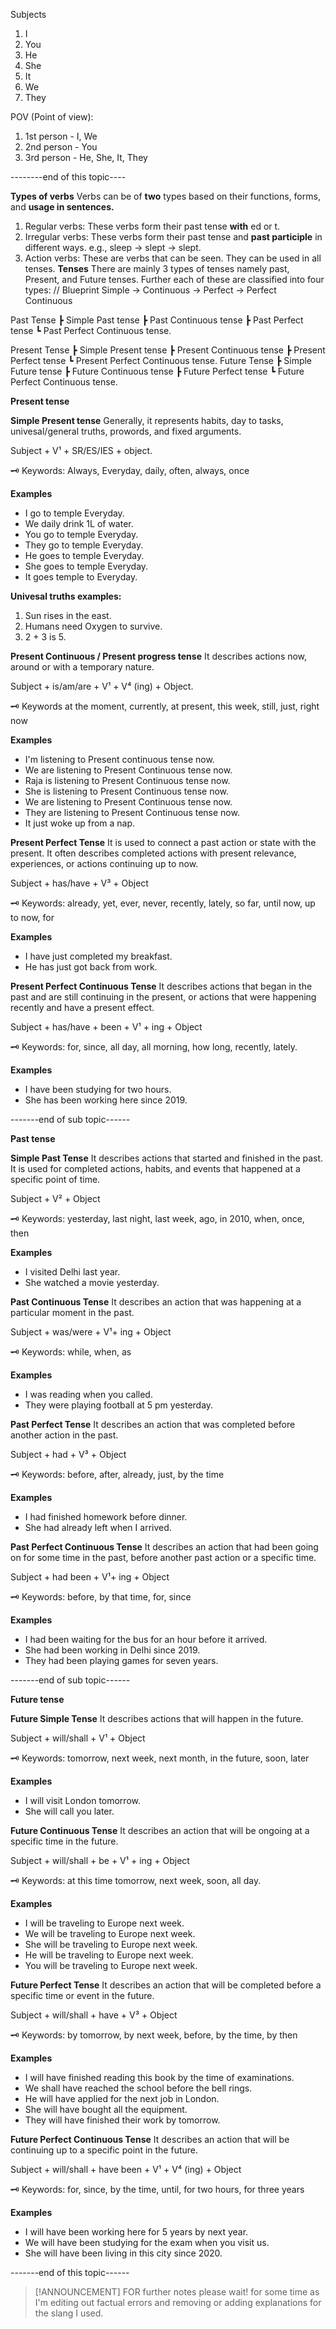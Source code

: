 
Subjects
1. I 
2. You
3. He
4. She
5. It
6. We
7. They

POV (Point of view): 
1. 1st person - I, We
2. 2nd person - You
3. 3rd person - He, She, It, They

--------end  of this topic----

**Types of verbs**
Verbs can be of **two** types based on their functions, forms, and **usage in sentences.**

1. Regular verbs: These verbs form their past tense **with** ed or t.
2. Irregular verbs: These verbs form their past tense and **past participle** in different ways. e.g., sleep → slept → slept.
3. Action verbs: These are verbs that can be seen. They can be used in all tenses.
**Tenses**
There are mainly 3 types of tenses namely past, Present, and Future tenses. Further each of these are classified into four types:
// Blueprint 
Simple → Continuous → Perfect → Perfect Continuous

Past Tense
┣ Simple Past tense 
┣ Past Continuous tense 
┣ Past Perfect tense 
┗ Past Perfect Continuous tense.

Present Tense
┣ Simple Present tense
┣ Present Continuous tense
┣ Present Perfect tense
┗ Present Perfect Continuous tense. 
Future Tense
┣ Simple Future tense 
┣ Future Continuous tense
┣ Future Perfect tense
┗ Future Perfect Continuous tense.

**Present tense**

**Simple Present tense**
Generally, it represents habits, day to tasks, univesal/general truths, prowords, and fixed arguments.

Subject + V¹ + SR/ES/IES + object.

🗝️ Keywords: Always, Everyday, daily, often, always, once 

**Examples** 
- I go to temple Everyday.
- We daily drink 1L of water.
- You go to temple Everyday.
- They go to temple Everyday.
- He goes to temple Everyday.
- She goes to temple Everyday.
- It goes temple  to Everyday.

**Univesal truths examples:**
1. Sun rises in the east.
2. Humans need Oxygen to survive.
3. 2 + 3 is 5. 

**Present Continuous / Present progress tense** 
It describes actions now, around or with a temporary nature.

Subject + is/am/are + V¹ + V⁴ (ing) + Object.

🗝️ Keywords at the moment, currently, at present, this week, still, just, right now

**Examples** 
- I'm listening to Present continuous tense now.
- We are listening to Present Continuous tense now.
- Raja is listening to Present Continuous tense now.
- She is listening to Present Continuous tense now.
- We are listening to Present Continuous tense now.
- They are listening to Present Continuous tense now.
- It just woke up from a nap.

**Present Perfect Tense**
It is used to connect a past action or state with the present. It often describes completed actions with present relevance, experiences, or actions continuing up to now.

Subject + has/have + V³ + Object

🗝️ Keywords: already, yet, ever, never, recently, lately, so far, until now, up to now, for

**Examples**
- I have just completed my breakfast.
- He has just got back from work.

**Present Perfect Continuous Tense**
It describes actions that began in the past and are still continuing in the present, or actions that were happening recently and have a present effect.

Subject + has/have + been + V¹ + ing + Object

🗝️ Keywords: for, since, all day, all morning, how long, recently, lately.

**Examples**
- I have been studying for two hours.
- She has been working here since 2019.

-------end of sub topic------

**Past tense**

**Simple Past Tense**
It describes actions that started and finished in the past. It is used for completed actions, habits, and events that happened at a specific point of time.

Subject + V² + Object

🗝️ Keywords: yesterday, last night, last week, ago, in 2010, when, once, then

**Examples**
- I visited Delhi last year.
- She watched a movie yesterday.


**Past Continuous Tense**
It describes an action that was happening at a particular moment in the past.

Subject + was/were + V¹+ ing + Object

🗝️ Keywords: while, when, as

**Examples**
- I was reading when you called.
- They were playing football at 5 pm yesterday.

**Past Perfect Tense**
It describes an action that was completed before another action in the past.

Subject + had + V³ + Object

🗝️ Keywords: before, after, already, just, by the time

**Examples**
- I had finished homework before dinner.
- She had already left when I arrived.

**Past Perfect Continuous Tense**
It describes an action that had been going on for some time in the past, before another past action or a specific time.

Subject + had been + V¹+ ing + Object

🗝️ Keywords: before, by that time, for, since

**Examples**
- I had been waiting for the bus for an hour before it arrived.
- She had been working in Delhi since 2019.
- They had been playing games for seven years.

-------end of sub topic------

**Future tense**

**Future Simple Tense**
It describes actions that will happen in the future.

Subject + will/shall + V¹ + Object

🗝️ Keywords: tomorrow, next week, next month, in the future, soon, later

**Examples**
- I will visit London tomorrow.
- She will call you later.

**Future Continuous Tense**
It describes an action that will be ongoing at a specific time in the future.

Subject + will/shall + be + V¹ + ing + Object

🗝️ Keywords: at this time tomorrow, next week, soon, all day.

**Examples**
- I will be traveling to Europe next week.
- We will be traveling to Europe next week.
- She will be traveling to Europe next week.
- He will be traveling to Europe next week.
- You will be traveling to Europe next week.

**Future Perfect Tense**
It describes an action that will be completed before a specific time or event in the future.

Subject + will/shall + have + V³ + Object

🗝️ Keywords: by tomorrow, by next week, before, by the time, by then

**Examples** 
- I will have finished reading this book by the time of examinations.
- We shall have reached the school before the bell rings.
- He will have applied for the next job in London.
- She will have bought all the equipment.
- They will have finished their work by tomorrow.

**Future Perfect Continuous Tense**
It describes an action that will be continuing up to a specific point in the future.

Subject + will/shall + have been + V¹ + V⁴ (ing) + Object

🗝️ Keywords: for, since, by the time, until, for two hours, for three years

**Examples**
- I will have been working here for 5 years by next year.
- We will have been studying for the exam when you visit us.
- She will have been living in this city since 2020.

-------end of this topic------
> [!ANNOUNCEMENT]
> FOR further notes please wait! for some time as I'm editing out factual errors and removing or adding explanations for the slang I used. 


